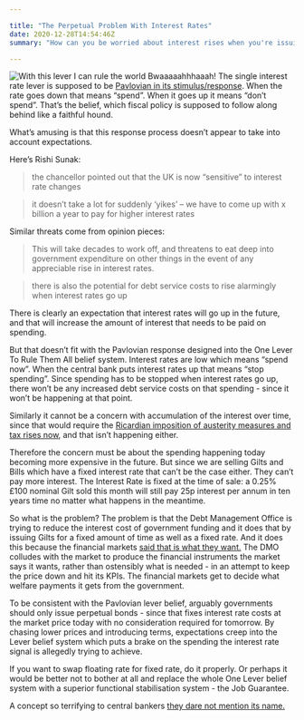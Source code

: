 ```yaml
---

title: "The Perpetual Problem With Interest Rates"
date: 2020-12-28T14:54:46Z
summary: "How can you be worried about interest rises when you're issuing fixed interest rate securities? Isn't that sort of the point of fixing the interest rate?"

---
```


![With this lever I can rule the world Bwaaaaahhhaaah!](images/lever.jpg)
The single interest rate lever is supposed to be [Pavlovian in its stimulus/response](https://www.bloomberg.com/opinion/articles/2019-03-01/paul-krugman-s-four-questions-about-mmt). When the rate goes down that means “spend”. When it goes up it means “don’t spend”. That’s the belief, which fiscal policy is supposed to follow along behind like a faithful hound.

What’s amusing is that this response process doesn’t appear to take into account expectations. 

Here’s Rishi Sunak:

> the chancellor pointed out that the UK is now “sensitive” to interest rate changes

> it doesn’t take a lot for suddenly ‘yikes’ – we have to come up with x billion a year to pay for higher interest rates

Similar threats come from opinion pieces:

> This will take decades to work off, and threatens to eat deep into government expenditure on other things in the event of any appreciable rise in interest rates.

> there is also the potential for debt service costs to rise alarmingly when interest rates go up

There is clearly an expectation that interest rates will go up in the future, and that will increase the amount of interest that needs to be paid on spending.

But that doesn’t fit with the Pavlovian response designed into the One Lever To Rule Them All belief system. Interest rates are low which means “spend now”. When the central bank puts interest rates up that means “stop spending”. Since spending has to be stopped when interest rates go up, there won’t be any increased debt service costs on that spending - since it won’t be happening at that point.

Similarly it cannot be a concern with accumulation of the interest over time, since that would require the [Ricardian imposition of austerity measures and tax rises now](http://bilbo.economicoutlook.net/blog/?p=13991), and that isn’t happening either. 

Therefore the concern must be about the spending happening today becoming more expensive in the future. But since we are selling Gilts and Bills which have a fixed interest rate that can’t be the case either. They can’t pay more interest. The Interest Rate is fixed at the time of sale: a 0.25% £100 nominal Gilt sold this month will still pay 25p interest per annum in ten years time no matter what happens in the meantime. 

So what is the problem? The problem is that the Debt Management Office is trying to reduce the interest cost of government funding and it does that by issuing Gilts for a fixed amount of time as well as a fixed rate. And it does this because the financial markets [said that is what they want.](https://dmo.gov.uk/media/1980/cons20121205.pdf) The DMO colludes with the market to produce the financial instruments the market says it wants, rather than ostensibly what is needed - in an attempt to keep the price down and hit its KPIs. The financial markets get to decide what welfare payments it gets from the government.

To be consistent with the Pavlovian lever belief, arguably governments should only issue perpetual bonds - since that fixes interest rate costs at the market price today with no consideration required for tomorrow. By chasing lower prices and introducing terms, expectations creep into the Lever belief system which puts a brake on the spending the interest rate signal is allegedly trying to achieve.

If you want to swap floating rate for fixed rate, do it properly. Or perhaps it would be better not to bother at all and replace the whole One Lever belief system with a superior functional stabilisation system - the Job Guarantee.

A concept so terrifying to central bankers [they dare not mention its name.](https://www.project-syndicate.org/commentary/why-central-bankers-fear-modern-monetary-theory-by-james-k-galbraith-2020-12)
